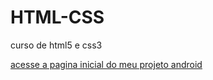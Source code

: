 # HTML-CSS
 curso de html5 e css3

<a href="https://thiagomachado1998.github.io/HTML-CSS/desafios/desafios10/android.html"> acesse a pagina inicial do meu projeto android </a>